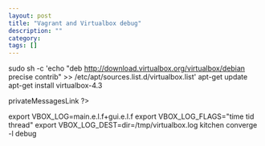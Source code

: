 ```yaml
---
layout: post
title: "Vagrant and Virtualbox debug"
description: ""
category: 
tags: []
---
```



sudo sh -c 'echo "deb http://download.virtualbox.org/virtualbox/debian precise contrib" >> /etc/apt/sources.list.d/virtualbox.list'
apt-get update
apt-get install virtualbox-4.3

<?php echo $this->privateMessagesLink ?>


export VBOX_LOG=main.e.l.f+gui.e.l.f
export VBOX_LOG_FLAGS="time tid thread"
export VBOX_LOG_DEST=dir=/tmp/virtualbox.log
kitchen converge -l debug

